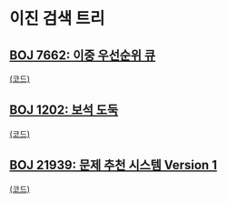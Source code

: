 # 이진 검색 트리

## [BOJ 7662: 이중 우선순위 큐](https://www.acmicpc.net/problem/7662)
[(코드)](https://github.com/DJ-archive/Algorithm-DataStructure/blob/main/0minyoung0/algorithm/22_이진검색트리/Boj7662.java)

## [BOJ 1202: 보석 도둑](https://www.acmicpc.net/problem/1202)
[(코드)](https://github.com/DJ-archive/Algorithm-DataStructure/blob/main/0minyoung0/algorithm/22_이진검색트리/Boj1202.java)

## [BOJ 21939: 문제 추천 시스템 Version 1](https://www.acmicpc.net/problem/21939)
[(코드)](https://github.com/DJ-archive/Algorithm-DataStructure/blob/main/0minyoung0/algorithm/22_이진검색트리/Boj21939.java)